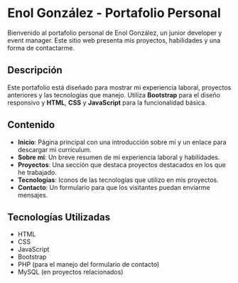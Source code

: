# Enol González - Portafolio Personal

Bienvenido al portafolio personal de Enol González, un junior developer y event manager. Este sitio web presenta mis proyectos, habilidades y una forma de contactarme.

## Descripción

Este portafolio está diseñado para mostrar mi experiencia laboral, proyectos anteriores y las tecnologías que manejo. Utiliza **Bootstrap** para el diseño responsivo y **HTML**, **CSS** y **JavaScript** para la funcionalidad básica.

## Contenido

- **Inicio**: Página principal con una introducción sobre mí y un enlace para descargar mi currículum.
- **Sobre mí**: Un breve resumen de mi experiencia laboral y habilidades.
- **Proyectos**: Una sección que destaca proyectos destacados en los que he trabajado.
- **Tecnologías**: Iconos de las tecnologías que utilizo en mis proyectos.
- **Contacto**: Un formulario para que los visitantes puedan enviarme mensajes.

## Tecnologías Utilizadas

- HTML
- CSS
- JavaScript
- Bootstrap
- PHP (para el manejo del formulario de contacto)
- MySQL (en proyectos relacionados)

